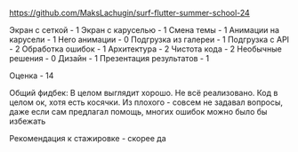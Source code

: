 https://github.com/MaksLachugin/surf-flutter-summer-school-24

Экран с сеткой - 1
Экран с каруселью - 1
Смена темы - 1
Анимации на карусели - 1
Hero анимации - 0
Подгрузка из галереи - 1
Подгрузка с API - 2
Обработка ошибок - 1
Архитектура - 2
Чистота кода - 2
Необычные решения - 0
Дизайн - 1
Презентация результатов - 1

Оценка - 14

Общий фидбек:
В целом выглядит хорошо. Не всё реализовано. Код в целом ок, хотя есть косячки. Из плохого - совсем не задавал вопросы, даже если сам предлагал помощь, многих ошибок можно было бы избежать

Рекомендация к стажировке - скорее да
